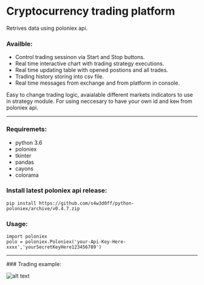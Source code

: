 # Cryptocurrency trading platform

Retrives data using poloniex api.

### Availble:
* Control trading sessinon via Start and Stop buttons.
* Real time interactive chart with trading strategy executions.
* Real time updating table with opened postions and all trades.
* Trading history storing into csv file.
* Real time messages from exchange and from platform in console.

Easy to change trading logic, avaialable different markets indicators to use in strategy module.
For using neccesary to have your own id and keн from poloniex api.
<hr>

### Requiremets:
* python 3.6
* poloniex
* tkinter
* pandas
* cayons
* colorama

### Install latest poloniex api release:
```
pip install https://github.com/s4w3d0ff/python-poloniex/archive/v0.4.7.zip
```
### Usage:
```
import poloniex
polo = poloniex.Poloniex('your-Api-Key-Here-xxxx','yourSecretKeyHere123456789')
```
<hr>
### Trading example:

![alt text](https://user-images.githubusercontent.com/10981310/35833395-b5d65d48-0ad9-11e8-821b-5416d9e04893.PNG)
